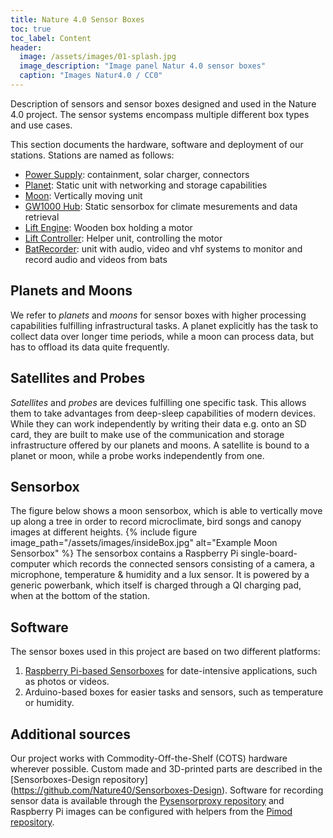 ```yaml
---
title: Nature 4.0 Sensor Boxes
toc: true
toc_label: Content
header:
  image: /assets/images/01-splash.jpg
  image_description: "Image panel Natur 4.0 sensor boxes"
  caption: "Images Natur4.0 / CC0"
---
```




Description of sensors and sensor boxes designed and used in the Nature 4.0 project. The sensor systems encompass multiple different box types and use cases.
<!--more-->
This section documents the hardware, software and deployment of our stations. Stations are named as follows:
* [Power Supply](00_power_supply): containment, solar charger, connectors
* [Planet](01_planet): Static unit with networking and storage capabilities
* [Moon](02_moon): Vertically moving unit
* [GW1000 Hub](03_gw1000): Static sensorbox for climate mesurements and data retrieval
* [Lift Engine](04_liftengine): Wooden box holding a motor
* [Lift Controller](05_liftcontroller): Helper unit, controlling the motor
* [BatRecorder](06_batrecorder): unit with audio, video and vhf systems to monitor and record audio and videos from bats

## Planets and Moons

We refer to *planets* and *moons* for sensor boxes with higher processing capabilities fulfilling infrastructural tasks. A planet explicitly has the task to collect data over longer time periods, while a moon can process data, but has to offload its data quite frequently.

## Satellites and Probes

*Satellites* and *probes* are devices fulfilling one specific task. This allows them to take advantages from deep-sleep capabilities of modern devices. While they can work independently by writing their data e.g. onto an SD card, they are built to make use of the communication and storage infrastructure offered by our planets and moons. A satellite is bound to a planet or moon, while a probe works independently from one.

## Sensorbox
The figure below shows a moon sensorbox, which is able to vertically move up along a tree in order to record microclimate, bird songs and canopy images at different heights.
{% include figure image_path="/assets/images/insideBox.jpg" alt="Example Moon Sensorbox" %}
The sensorbox contains a Raspberry Pi single-board-computer which records the connected sensors consisting of a camera, a microphone, temperature & humidity and a lux sensor. It is powered by a generic powerbank, which itself is charged through a QI charging pad, when at the bottom of the station.

## Software
The sensor boxes used in this project are based on two different platforms:
1. [Raspberry Pi-based Sensorboxes]({{site.url}}{{site.baseurl}}/pages/Software/PiBased/) for date-intensive applications, such as photos or videos.
2. Arduino-based boxes for easier tasks and sensors, such as temperature or humidity.

## Additional sources
Our project works with Commodity-Off-the-Shelf (COTS) hardware wherever possible. Custom made and 3D-printed parts are described in the [Sensorboxes-Design repository] (https://github.com/Nature40/Sensorboxes-Design). Software for recording sensor data is available through the [Pysensorproxy repository](https://github.com/Nature40/pysensorproxy) and Raspberry Pi images can be configured with helpers from the [Pimod repository](https://github.com/Nature40/pimod).
